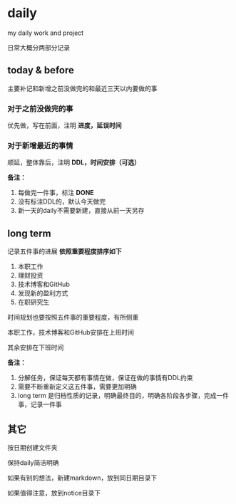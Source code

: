 # daily
my daily work and project

日常大概分两部分记录

## today & before
主要补记和新增之前没做完的和最近三天以内要做的事

### 对于之前没做完的事

优先做，写在前面，注明 **进度，延误时间**

### 对于新增最近的事情

顺延，整体靠后，注明 **DDL，时间安排（可选）**



**备注：**

1. 每做完一件事，标注 **DONE**
2. 没有标注DDL的，默认今天做完
3. 新一天的daily不需要新建，直接从前一天另存

## long term 
记录五件事的进展
**依照重要程度排序如下**
1. 本职工作
2. 理财投资
3. 技术博客和GitHub
4. 发现新的盈利方式
5. 在职研究生

时间规划也要按照五件事的重要程度，有所侧重



本职工作，技术博客和GitHub安排在上班时间

其余安排在下班时间



**备注：**

1. 分解任务，保证每天都有事情在做，保证在做的事情有DDL约束
2. 需要不断重新定义这五件事，需要更加明确
3. long term 是归档性质的记录，明确最终目的，明确各阶段各步骤，完成一件事，记录一件事



## 其它

按日期创建文件夹

保持daily简洁明确

如果有别的想法，新建markdown，放到同日期目录下

如果值得注意，放到notice目录下

